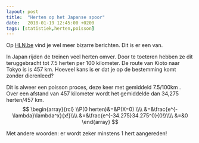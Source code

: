 ```yaml
---
layout: post
title:  "Herten op het Japanse spoor"
date:   2018-01-19 12:45:00 +0200
tags: [statistiek,herten,poisson]
---
```

Op [HLN.be](https://www.hln.be/bizar/de-treinen-doen-wat-japan-neemt-bizarre-maatregel-om-herten-te-verjagen~a005ac9b) vind je wel meer bizarre berichten. Dit is er een van.

In Japan rijden de treinen veel herten omver. Door te toeteren hebben ze dit teruggebracht tot 7.5 herten per 100 kilometer. De route van Kioto naar Tokyo is
is 457 km. Hoeveel kans is er dat je op de bestemming komt zonder dierenleed?

Dit is alweer een poisson proces, deze keer met gemiddeld 7.5/100km . Over een afstand van 457 kilometer wordt het gemiddelde dan 34,275 herten/457 km.
$$
\begin{array}{rcl}
\\P(0 herten)&=&P(X=0) \\\\
&=&\frac{e^{-\lambda}\lambda^x}{x!}\\\\
&=&\frac{e^{-34.275}34.275^0}{0!}\\\\
&=&0
\end{array}
$$

Met andere woorden: er wordt zeker minstens 1 hert aangereden!

